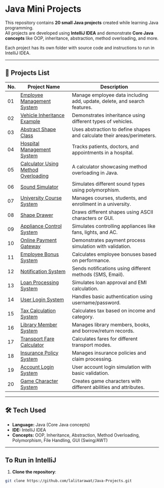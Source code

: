 # Java Mini Projects

This repository contains **20 small Java projects** created while learning Java programming.  
All projects are developed using **IntelliJ IDEA** and demonstrate **Core Java concepts** like OOP, inheritance, abstraction, method overloading, and more.

Each project has its own folder with source code and instructions to run in IntelliJ IDEA.

---

## 📂 Projects List

| No. | Project Name | Description |
|-----|--------------|-------------|
| 01  | [Employee Management System](./Employee%20Management%20System) | Manage employee data including add, update, delete, and search features. |
| 02  | [Vehicle Inheritance Example](./Vehicle%20Inheritance%20Example) | Demonstrates inheritance using different types of vehicles. |
| 03  | [Abstract Shape Class](./Abstract%20Shape%20Class) | Uses abstraction to define shapes and calculate their areas/perimeters. |
| 04  | [Hospital Management System](./Hospital%20Management%20System) | Tracks patients, doctors, and appointments in a hospital. |
| 05  | [Calculator Using Method Overloading](./Calculator%20Using%20Method%20Overloading) | A calculator showcasing method overloading in Java. |
| 06  | [Sound Simulator](./Sound%20Simulator) | Simulates different sound types using polymorphism. |
| 07  | [University Course System](./University%20Course%20System) | Manages courses, students, and enrollment in a university. |
| 08  | [Shape Drawer](./Shape%20Drawer) | Draws different shapes using ASCII characters or GUI. |
| 09  | [Appliance Control System](./Appliance%20Control%20System) | Simulates controlling appliances like fans, lights, and AC. |
| 10  | [Online Payment Gateway](./Online%20Payment%20Gateway) | Demonstrates payment process simulation with validation. |
| 11  | [Employee Bonus System](./Employee%20Bonus%20System) | Calculates employee bonuses based on performance. |
| 12  | [Notification System](./Notification%20System) | Sends notifications using different methods (SMS, Email). |
| 13  | [Loan Processing System](./Loan%20Processing%20System) | Simulates loan approval and EMI calculation. |
| 14  | [User Login System](./User%20Login%20System) | Handles basic authentication using username/password. |
| 15  | [Tax Calculation System](./Tax%20Calculation%20System) | Calculates tax based on income and category. |
| 16  | [Library Member System](./Library%20Member%20System) | Manages library members, books, and borrow/return records. |
| 17  | [Transport Fare Calculator](./Transport%20Fare%20Calculator) | Calculates fares for different transport modes. |
| 18  | [Insurance Policy System](./Insurance%20Policy%20System) | Manages insurance policies and claim processing. |
| 19  | [Account Login System](./Account%20Login%20System) | User account login simulation with basic validation. |
| 20  | [Game Character System](./Game%20Character%20System) | Creates game characters with different abilities and attributes. |

---

## 🛠 Tech Used
- **Language:** Java (Core Java concepts)  
- **IDE:** IntelliJ IDEA  
- **Concepts:** OOP, Inheritance, Abstraction, Method Overloading, Polymorphism, File Handling, GUI (Swing/AWT)

---

## To Run in IntelliJ
1. **Clone the repository**:
```bash
git clone https://github.com/lalitarawat/Java-Projects.git
